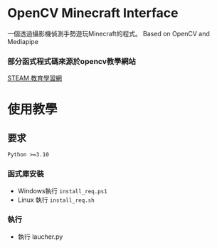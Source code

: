 # OpenCV Minecraft Interface
一個透過攝影機偵測手勢遊玩Minecraft的程式。
Based on OpenCV and Mediapipe
### 部分函式程式碼來源於opencv教學網站
[STEAM 教育學習網](https://steam.oxxostudio.tw/)
# 使用教學
## 要求
`Python >=3.10`   
### 函式庫安裝
- Windows執行 `install_req.ps1`
- Linux 執行 `install_req.sh`
### 執行
- 執行 laucher.py


